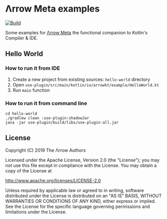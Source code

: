 # Λrrow Meta examples

[![Build](https://github.com/arrow-kt/test/workflows/Build/badge.svg)](https://github.com/arrow-kt/test/actions?query=workflow%3ABuild)

Some examples for [Λrrow Meta](https://github.com/arrow-kt/arrow-meta/) the functional companion to Kotlin's Compiler & IDE.

## Hello World

### How to run it from IDE

1. Create a new project from existing sources: `hello-world` directory
2. Open `use-plugin/src/main/kotlin/io/arrowkt/example/HelloWorld.kt`
3. Run `main` function 

### How to run it from command line

```
cd hello-world
./gradlew clean :use-plugin:shadowJar
java -jar use-plugin/build/libs/use-plugin-all.jar
```

## License

Copyright (C) 2019 The Λrrow Authors

Licensed under the Apache License, Version 2.0 (the "License");
you may not use this file except in compliance with the License.
You may obtain a copy of the License at

   http://www.apache.org/licenses/LICENSE-2.0

Unless required by applicable law or agreed to in writing, software
distributed under the License is distributed on an "AS IS" BASIS,
WITHOUT WARRANTIES OR CONDITIONS OF ANY KIND, either express or implied.
See the License for the specific language governing permissions and
limitations under the License. 
